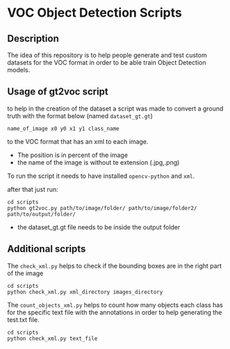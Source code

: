 # VOC Object Detection Scripts

## Description

The idea of this repository is to help people generate and test custom datasets for the VOC format in order to be able train Object Detection models.

## Usage of gt2voc script
to help in the creation of the dataset a script was made to convert a ground truth with the format below (named `dataset_gt.gt`)

`name_of_image x0 y0 x1 y1 class_name`

to the VOC format that has an xml to each image.

* The position is in percent of the image
* the name of the image is without te extension (.jpg,.png)

To run the script it needs to have installed `opencv-python` and `xml`.

after that just run:
```
cd scripts
python gt2voc.py path/to/image/folder/ path/to/image/folder2/ path/to/output/folder/
```
* the dataset_gt.gt file needs to be inside the output folder

## Additional scripts

The `check_xml.py` helps to check if the bounding boxes are in the right part of the image
```
cd scripts
python check_xml.py xml_directory images_directory
```

The `count_objects_xml.py` helps to count how many objects each class has for the specific text file with the annotations in order to help generating the test.txt file.
```
cd scripts
python check_xml.py text_file
```
